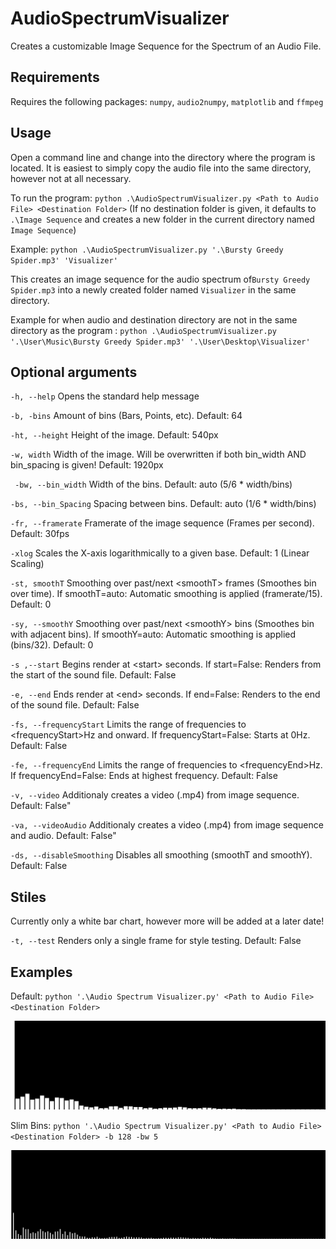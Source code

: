 # AudioSpectrumVisualizer

Creates a customizable Image Sequence for the Spectrum of an Audio File.



## Requirements

Requires the following packages: `numpy`, `audio2numpy`, `matplotlib` and `ffmpeg` 



## Usage

Open a command line and change into the directory where the program is located. It is easiest to simply copy the audio file into the same directory, however not at all necessary.

To run the program: `python .\AudioSpectrumVisualizer.py <Path to Audio File> <Destination Folder>` (If no destination folder is given, it defaults to `.\Image Sequence` and creates a new folder in the current directory named `Image Sequence`)

Example: `python .\AudioSpectrumVisualizer.py '.\Bursty Greedy Spider.mp3' 'Visualizer'`

This creates an image sequence for the audio spectrum of`Bursty Greedy Spider.mp3` into a newly created folder named `Visualizer` in the same directory.

Example for when audio and destination directory are not in the same directory as the program : `python .\AudioSpectrumVisualizer.py '.\User\Music\Bursty Greedy Spider.mp3' '.\User\Desktop\Visualizer'`



## Optional  arguments

`-h, --help` Opens the standard help message

`-b, -bins` Amount of bins (Bars, Points, etc). Default: 64

`-ht, --height` Height of the image. Default: 540px

`-w, width` Width of the image. Will be overwritten if both bin_width AND bin_spacing is given! Default: 1920px

` -bw, --bin_width` Width of the bins. Default: auto (5/6 * width/bins)

`-bs, --bin_Spacing` Spacing between bins. Default: auto (1/6 * width/bins)

`-fr, --framerate` Framerate of the image sequence (Frames per second). Default: 30fps

`-xlog` Scales the X-axis logarithmically to a given base. Default: 1 (Linear Scaling)

`-st, smoothT` Smoothing over past/next \<smoothT> frames (Smoothes bin over time). If smoothT=auto: Automatic smoothing is applied (framerate/15). Default: 0

`-sy, --smoothY` Smoothing over past/next \<smoothY> bins (Smoothes bin with adjacent bins). If smoothY=auto: Automatic smoothing is applied (bins/32). Default: 0

`-s ,--start` Begins render at \<start> seconds. If start=False: Renders from the start of the sound file. Default: False

`-e, --end` Ends render at \<end> seconds. If end=False: Renders to the end of the sound file. Default: False

`-fs, --frequencyStart` Limits the range of frequencies to \<frequencyStart>Hz and onward. If frequencyStart=False: Starts at 0Hz. Default: False

`-fe, --frequencyEnd` Limits the range of frequencies to \<frequencyEnd>Hz. If frequencyEnd=False: Ends at highest frequency. Default: False

`-v, --video` Additionaly creates a video (.mp4) from image sequence. Default: False"

`-va, --videoAudio` Additionaly creates a video (.mp4) from image sequence and audio. Default: False"

`-ds, --disableSmoothing` Disables all smoothing (smoothT and smoothY). Default: False



## Stiles

Currently only a white bar chart, however more will be added at a later date!

`-t, --test` Renders only a single frame for style testing. Default: False



## Examples

Default: `python '.\Audio Spectrum Visualizer.py' <Path to Audio File> <Destination Folder>`

<img src=".\screenshots\default.png" alt="default" style="zoom: 50%;" />

Slim Bins: `python '.\Audio Spectrum Visualizer.py' <Path to Audio File> <Destination Folder> -b 128 -bw 5`

<img src=".\screenshots\slimBins.png" alt="default" style="zoom: 50%;" />
